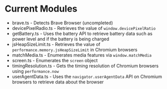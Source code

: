 # Current Modules
- brave.ts - Detects Brave Browser (uncompleted)
- devicePixelRadio.ts - Retrieves the value of `window.devicePixelRatio`
- getBattery.ts - Uses the battery API to retrieve battery data such as power level and if the battery is being charged
- jsHeapSizeLimit.ts - Retrieves the value of `performance.memory.jsHeapSizeLimit` in Chromium browsers
- matchMedia.ts - Enumerates media features via `window.matchMedia`
- screen.ts - Enumerates the `screen` object
- timingResolution.ts - Gets the timing resolution of Chromium browsers using `performance.now`
- userAgentData.ts - Uses the `navigator.userAgentData` API on Chromium browsers to retrieve data about the browser
